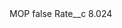 <?xml version="1.0" encoding="UTF-8"?>
<CustomMetadata xmlns="http://soap.sforce.com/2006/04/metadata" xmlns:xsi="http://www.w3.org/2001/XMLSchema-instance" xmlns:xsd="http://www.w3.org/2001/XMLSchema">
    <label>MOP</label>
    <protected>false</protected>
    <values>
        <field>Rate__c</field>
        <value xsi:type="xsd:double">8.024</value>
    </values>
</CustomMetadata>
